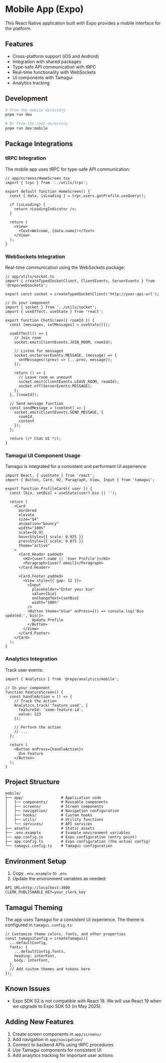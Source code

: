 # Mobile App (Expo)

This React Native application built with Expo provides a mobile interface for the platform.

## Features

- Cross-platform support (iOS and Android)
- Integration with shared packages
- Type-safe API communication with tRPC
- Real-time functionality with WebSockets
- UI components with Tamagui
- Analytics tracking

## Development

```bash
# From the mobile directory
pnpm run dev

# Or from the root directory
pnpm run dev:mobile
```

## Package Integrations

### tRPC Integration

The mobile app uses tRPC for type-safe API communication:

```tsx
// app/screens/HomeScreen.tsx
import { trpc } from '../utils/trpc';

export default function HomeScreen() {
  const { data, isLoading } = trpc.users.getProfile.useQuery();
  
  if (isLoading) {
    return <LoadingIndicator />;
  }
  
  return (
    <View>
      <Text>Welcome, {data.name}!</Text>
    </View>
  );
}
```

### WebSockets Integration

Real-time communication using the WebSockets package:

```tsx
// app/utils/socket.ts
import { createTypedSocketClient, ClientEvents, ServerEvents } from '@repo/websockets';

export const socket = createTypedSocketClient('http://your-api-url');

// In your component
import { socket } from '../utils/socket';
import { useEffect, useState } from 'react';

export function ChatScreen({ roomId }) {
  const [messages, setMessages] = useState([]);
  
  useEffect(() => {
    // Join room
    socket.emit(ClientEvents.JOIN_ROOM, roomId);
    
    // Listen for messages
    socket.on(ServerEvents.MESSAGE, (message) => {
      setMessages((prev) => [...prev, message]);
    });
    
    return () => {
      // Leave room on unmount
      socket.emit(ClientEvents.LEAVE_ROOM, roomId);
      socket.off(ServerEvents.MESSAGE);
    };
  }, [roomId]);
  
  // Send message function
  const sendMessage = (content) => {
    socket.emit(ClientEvents.SEND_MESSAGE, {
      roomId,
      content
    });
  };
  
  return (/* Chat UI */);
}
```

### Tamagui UI Component Usage

Tamagui is integrated for a consistent and performant UI experience:

```tsx
import React, { useState } from 'react';
import { Button, Card, H2, Paragraph, View, Input } from 'tamagui';

export function ProfileCard({ user }) {
  const [bio, setBio] = useState(user?.bio || '');
  
  return (
    <Card
      bordered
      elevate
      size="$4"
      animation="bouncy"
      width="100%"
      scale={0.9}
      hoverStyle={{ scale: 0.925 }}
      pressStyle={{ scale: 0.875 }}
      theme="active"
    >
      <Card.Header padded>
        <H2>{user?.name || 'User Profile'}</H2>
        <Paragraph>{user?.email}</Paragraph>
      </Card.Header>
      
      <Card.Footer padded>
        <View style={{ gap: 12 }}>
          <Input
            placeholder="Enter your bio"
            value={bio}
            onChangeText={setBio}
            width="100%"
          />
          <Button theme="blue" onPress={() => console.log('Bio updated:', bio)}>
            Update Profile
          </Button>
        </View>
      </Card.Footer>
    </Card>
  );
}
```

### Analytics Integration

Track user events:

```tsx
import { Analytics } from '@repo/analytics/mobile';

// In your component
function FeatureScreen() {
  const handleAction = () => {
    // Track the action
    Analytics.track('feature_used', {
      featureId: 'some-feature-id',
      value: 123
    });
    
    // Perform the action
    // ...
  };
  
  return (
    <Button onPress={handleAction}>
      Use Feature
    </Button>
  );
}
```

## Project Structure

```text
mobile/
├── app/                 # Application code
│   ├── components/      # Reusable components
│   ├── screens/         # Screen components
│   ├── navigation/      # Navigation configuration
│   ├── hooks/           # Custom hooks
│   ├── utils/           # Utility functions
│   └── services/        # API services
├── assets/              # Static assets
├── .env.example         # Example environment variables
├── app.config.js        # Expo configuration (entry point)
├── app.config.ts        # Expo configuration (the actual config)
└── tamagui.config.ts    # Tamagui configuration
```

## Environment Setup

1. Copy `.env.example` to `.env`
2. Update the environment variables as needed:

```env
API_URL=http://localhost:3000
CLERK_PUBLISHABLE_KEY=your_clerk_key
```

## Tamagui Theming

The app uses Tamagui for a consistent UI experience. The theme is configured in `tamagui.config.ts`:

```tsx
// Customize theme colors, fonts, and other properties
const tamaguiConfig = createTamagui({
  ...defaultConfig,
  fonts: {
    ...defaultConfig.fonts,
    heading: interFont,
    body: interFont,
  },
  // Add custom themes and tokens here
});
```

## Known Issues

- Expo SDK 52 is not compatible with React 18. We will use React 19 when we upgrade to Expo SDK 53 (in May 2025).

## Adding New Features

1. Create screen components in `app/screens/`
2. Add navigation in `app/navigation/`
3. Connect to backend APIs using tRPC procedures
4. Use Tamagui components for consistent UI
5. Add analytics tracking for important user actions

